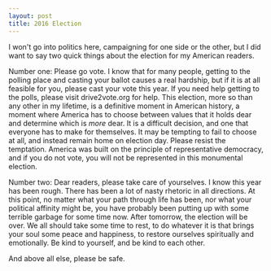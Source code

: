 ```yaml
---
layout: post
title: 2016 Election
---
```

I won't go into politics here, campaigning for one side or the other, but I did want to say two quick things about the election for my American readers.

Number one: Please go vote. I know that for many people, getting to the polling place and casting your ballot causes a real hardship, but if it is at all feasible for you, please cast your vote this year. If you need help getting to the polls, please visit drive2vote.org for help. This election, more so than any other in my lifetime, is a definitive moment in American history, a moment where America has to choose between values that it holds dear and determine which is _more_ dear. It is a difficult decision, and one that everyone has to make for themselves. It may be tempting to fail to choose at all, and instead remain home on election day. Please resist the temptation. America was built on the principle of representative democracy, and if you do not vote, you will not be represented in this monumental election. 

Number two: Dear readers, please take care of yourselves. I know this year has been rough. There has been a lot of nasty rhetoric in all directions. At this point, no matter what your path through life has been, nor what your political affinity might be, you have probably been putting up with some terrible garbage for some time now. After tomorrow, the election will be over. We all should take some time to rest, to do whatever it is that brings your soul some peace and happiness, to restore ourselves spiritually and emotionally. Be kind to yourself, and be kind to each other. 

And above all else, please be safe.